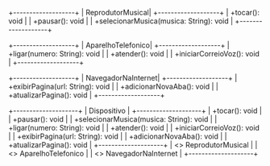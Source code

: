 +-------------------+
|  ReprodutorMusical|
+-------------------+
| +tocar(): void    |
| +pausar(): void   |
| +selecionarMusica(musica: String): void |
+-------------------+

+-------------------+
|  AparelhoTelefonico|
+-------------------+
| +ligar(numero: String): void |
| +atender(): void |
| +iniciarCorreioVoz(): void |
+-------------------+

+-------------------+
|  NavegadorNaInternet|
+-------------------+
| +exibirPagina(url: String): void |
| +adicionarNovaAba(): void |
| +atualizarPagina(): void |
+-------------------+

+--------------------+
| Dispositivo        |
+--------------------+
| +tocar(): void     |
| +pausar(): void    |
| +selecionarMusica(musica: String): void |
| +ligar(numero: String): void |
| +atender(): void   |
| +iniciarCorreioVoz(): void |
| +exibirPagina(url: String): void |
| +adicionarNovaAba(): void |
| +atualizarPagina(): void |
+--------------------+
| <<implements>> ReprodutorMusical |
| <<implements>> AparelhoTelefonico |
| <<implements>> NavegadorNaInternet |
+--------------------+
